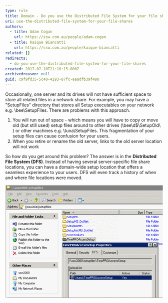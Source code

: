 ```yaml
---
type: rule
title: Domain - Do you use the Distributed File System for your file shares?
uri: use-the-distributed-file-system-for-your-file-shares
authors:
  - title: Adam Cogan
    url: https://ssw.com.au/people/adam-cogan
  - title: Kaique Biancatti
    url: https://ssw.com.au/people/kaique-biancatti
related: []
redirects:
  - do-you-use-the-distributed-file-system-for-your-file-shares
created: 2017-07-10T21:18:15.000Z
archivedreason: null
guid: c9f9fd35-5c40-4293-87fc-ea8dfb39f480
---
```

Occasionally, one server and its drives will not have sufficient space to store all related files in a network share. For example, you may have a "SetupFiles" directory that stores all Setup executables on your network e.g. \bee\SetupFiles. There are problems with this approach.

<!--endintro-->

1. You will run out of space - which means you will have to copy or move old (but still used) setup files around to other drives (\bee\d$\SetupOld\ ) or other machines e.g. \tuna\SetupFiles. This fragmentation of your setup files can cause confusion for your users.
2. When you retire or rename the old server, links to the old server location will not work

So how do you get around this problem? The answer is in the **Distributed File System (DFS)**. Instead of having several server-specific file share locations, you can have a domain-wide setup location that offers a seamless experience to your users. DFS will even track a history of when and where file locations were moved.

![Figure: The Distributed File System consolidates many separate file shares into one convenient location for your users](/rules/use-the-distributed-file-system-for-your-file-shares/Network_DistributedFileSystem.gif)
